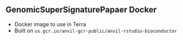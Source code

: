## GenomicSuperSignaturePapaer Docker

- Docker image to use in Terra
- Built on `us.gcr.io/anvil-gcr-public/anvil-rstudio-bioconductor`
